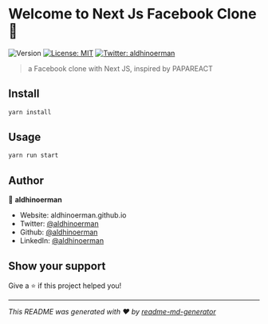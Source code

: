 # Welcome to Next Js Facebook Clone 👋
![Version](https://img.shields.io/badge/version-0.1.0-blue.svg?cacheSeconds=2592000)
[![License: MIT](https://img.shields.io/badge/License-MIT-yellow.svg)](#)
[![Twitter: aldhinoerman](https://img.shields.io/twitter/follow/aldhinoerman.svg?style=social)](https://twitter.com/aldhinoerman)

> a Facebook clone with Next JS, inspired by PAPAREACT

## Install

```sh
yarn install
```

## Usage

```sh
yarn run start
```

## Author

👤 **aldhinoerman**

* Website: aldhinoerman.github.io
* Twitter: [@aldhinoerman](https://twitter.com/aldhinoerman)
* Github: [@aldhinoerman](https://github.com/aldhinoerman)
* LinkedIn: [@aldhinoerman](https://linkedin.com/in/aldhinoerman)

## Show your support

Give a ⭐️ if this project helped you!


***
_This README was generated with ❤️ by [readme-md-generator](https://github.com/kefranabg/readme-md-generator)_